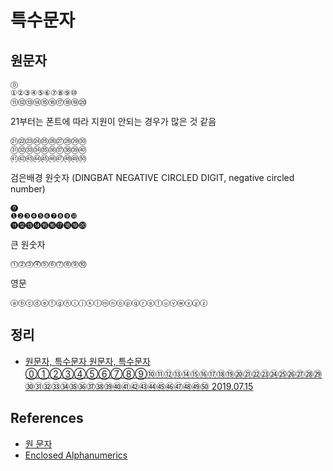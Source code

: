 # 특수문자

## 원문자
```
⓪
①②③④⑤⑥⑦⑧⑨⑩  
⑪⑫⑬⑭⑮⑯⑰⑱⑲⑳  
```

21부터는 폰트에 따라 지원이 안되는 경우가 많은 것 같음

```
㉑㉒㉓㉔㉕㉖㉗㉘㉙㉚  
㉛㉜㉝㉞㉟㊱㊲㊳㊴㊵  
㊶㊷㊸㊹㊺㊻㊼㊽㊾㊿
```

검은배경 원숫자 (DINGBAT NEGATIVE CIRCLED DIGIT, negative circled number)
```
⓿
❶❷❸❹❺❻❼❽❾❿
⓫⓬⓭⓮⓯⓰⓱⓲⓳⓴
```

큰 원숫자
```
⓵⓶⓷⓸⓹⓺⓻⓼⓽⓾
```  

영문
```
ⓐⓑⓒⓓⓔⓕⓖⓗⓘⓙⓚⓛⓜⓝⓞⓟⓠⓡⓢⓣⓤⓥⓦⓧⓨⓩ
```

## 정리
* [원문자, 특수문자 원문자, 특수문자 ⓪①②③④⑤⑥⑦⑧⑨⑩⑪⑫⑬⑭⑮⑯⑰⑱⑲⑳㉑㉒㉓㉔㉕㉖㉗㉘㉙㉚㉛㉜㉝㉞㉟㊱㊲㊳㊴㊵㊶㊷㊸㊹㊺㊻㊼㊽㊾㊿ 2019.07.15](https://junho85.pe.kr/1401)

## References
* [원 문자](https://zetawiki.com/wiki/%EC%9B%90_%EB%AC%B8%EC%9E%90)
* [Enclosed Alphanumerics](http://www.unicode.org/charts/beta/nameslist/n_2460.html)